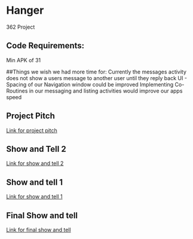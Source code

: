 # Hanger
362 Project

## Code Requirements:
Min APK of 31

##Things we wish we had more time for:
Currently the messages activity does not show a users message to another user until they reply back
UI - Spacing of our Navigation window could be improved 
Implementing Co-Routines in our messaging and listing activities would improve our apps speed

## Project Pitch
[Link for project pitch](https://www.youtube.com/watch?v=w9vvzacZVww)
## Show and Tell 2
[Link for show and tell 2](https://youtu.be/LQnWcChvduY)
## Show and tell 1
[Link for show and tell 1](https://youtu.be/6Z98LNwO-V0)
## Final Show and tell
[Link for final show and tell](https://youtu.be/709_l0OYxrk)

